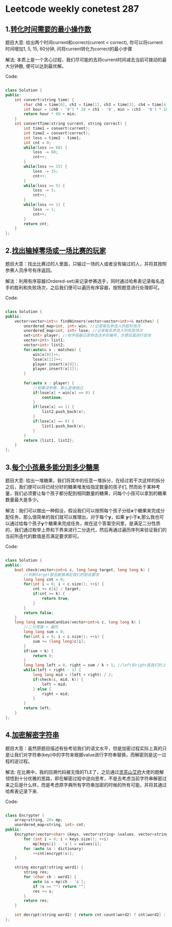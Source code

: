 # Leetcode weekly conetest 287
## 1.[转化时间需要的最小操作数](https://leetcode-cn.com/problems/minimum-number-of-operations-to-convert-time/)
题目大意: 给出两个时间current和correct(current < correct), 你可以将current时间增加1, 5, 15, 60分钟, 问将current转化为correct的最小步骤

解法: 本质上是一个贪心过程，我们尽可能的去将current时间减去当前可拨动的最大分钟数, 便可以达到最优解。

Code:
```cpp

class Solution {
public:
    int convert(string time) {
        char ch0 = time[0], ch1 = time[1], ch3 = time[3], ch4 = time[4];
        int hour = (ch0 - '0') * 10 + ch1 - '0', min = (ch3 - '0') * 10 + ch4 - '0';
        return hour * 60 + min;
    }
    int convertTime(string current, string correct) {
        int time1 = convert(current);
        int time2 = convert(correct);
        int loss = time2 - time1;
        int cnt = 0;
        while(loss >= 60) {
            loss -= 60;
            cnt++;
        }
        while(loss >= 15) {
            loss -= 15;
            cnt++;
        }
        while(loss >= 5) {
            loss -= 5;
            cnt++;
        }
        while(loss >= 1) {
            loss -= 1;
            cnt++;
        }
        return cnt;
    }
};
```

## 2.[找出输掉零场或一场比赛的玩家](https://leetcode-cn.com/problems/find-players-with-zero-or-one-losses/)
题目大意：找出比赛过的人里面，只输过一场的人或者没有输过的人，并将其按照参赛人员序号有序返回。

解法：利用有序容器(Ordered-set)来记录参赛选手，同时通过哈希表记录每名选手的胜利和失败场次，之后我们便可以遍历有序容器，按照题意进行处理即可。

Code:
```cpp

class Solution {
public:
    vector<vector<int>> findWinners(vector<vector<int>>& matches) {
        unordered_map<int, int> win; //记录每名参选人的胜利场次
        unordered_map<int, int> lose; //记录每名参选人的失败场次
        set<int> player; //有序容器记录参选选手的编号，方便后面进行查询
        vector<int> list1; 
        vector<int> list2;
        for(auto&& x : matches) {
            win[x[0]]++;
            lose[x[1]]++;
            player.insert(x[0]);
            player.insert(x[1]);
        }
        
        for(auto x : player) {
            //如果没参赛，那么直接跳过
            if(lose[x] + win[x] == 0) {
                continue;
            }
            if(lose[x] == 1) {
                list2.push_back(x);
            }
            if(lose[x] == 0) {
                list1.push_back(x);
            }
        }
        return {list1, list2};
    }
};
```

## 3.[每个小孩最多能分到多少糖果](https://leetcode-cn.com/problems/maximum-candies-allocated-to-k-children/)

题目大意: 给出一堆糖果，我们将其中的任意一堆拆分，在经过若干次这样的拆分之后，我们便可以将已经分好的糖果堆发给指定数量的孩子们, 然而处于某种考量，我们必须要让每个孩子都分配到相同数量的糖果，问每个小孩可以拿到的糖果数量最大是多少。

解法：我们可以做出一种假设，假设我们可以按照每个孩子分给**x**个糖果来完成分配任务，那么很简单的我们就可以推理出，对于每个**y**，如果 **y**小于**x**,那么我也可以通过给每个孩子**y**个糖果来完成任务，故在这个答案空间里，是满足二分性质的，我们通过枚举上界和下界来进行二分迭代，然后再通过遍历序列来验证我们的当前所迭代的数值是否满足要求即可。

Code:
```cpp

class Solution {
public:
    bool check(vector<int>& c, long long target, long long k) {
        //判断target是否能够满足我们的题目要求
        long long cnt = 0;
        for(int i = 0; i < c.size(); ++i) {
            cnt += c[i] / target;
            if(cnt >= k) {
                return true;
            }
        }
        return false;
    }
    long long maximumCandies(vector<int>& c, long long k) {
        //二分答案 + 遍历
        long long sum = 0;
        for(int i = 0; i < c.size(); ++i) {
            sum += (long long)c[i];
        }
        if(sum < k) {
            return 0;
        }
        long long left = 0, right = sum / k + 1; //left和right是我们的上下界限定，为左闭右开区间
        while(left < right - 1) {
            long long mid = (left + right) / 2;
            if(check(c, mid, k)) {
                left = mid;
            } else {
                right = mid;
            }
        }
        return left;
    }
};
```

## 4.[加密解密字符串](https://leetcode-cn.com/problems/encrypt-and-decrypt-strings/)
题目大意：虽然原题目描述有些考验我们的语文水平，但是加密过程实际上真的只是让我们对字符串(key)中的字符来根据value进行字符串替换，而解密则是这一过程的逆过程。

解法: 在比赛中，我的回溯代码被无情的TLE了，之后通过[灵茶山艾府](https://leetcode-cn.com/u/endlesscheng/)大佬的题解领悟到十分优雅的思路，即在解密过程中逆向思考，不是去考虑当前字符串解密过来之后是什么样，而是考虑原字典所有字符串加密的时候的所有可能，并将其通过哈希表记录下来.

Code:
```cpp

class Encrypter {
    array<string, 26> mp;
    unordered_map<string, int> cnt;
public:
    Encrypter(vector<char> &keys, vector<string> &values, vector<string> &dictionary) {
        for (int i = 0; i < keys.size(); ++i)
            mp[keys[i] - 'a'] = values[i];
        for (auto &s : dictionary)
            ++cnt[encrypt(s)];
    }

    string encrypt(string word1) {
        string res;
        for (char ch : word1) {
            auto &s = mp[ch - 'a'];
            if (s == "") return "";
            res += s;
        }
        return res;
    }

    int decrypt(string word2) { return cnt.count(word2) ? cnt[word2] : 0; } 
};
```



